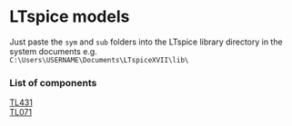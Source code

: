 # LTspice models
Just paste the `sym` and `sub` folders into the LTspice library directory in the system documents e.g.    
`C:\Users\USERNAME\Documents\LTspiceXVII\lib\`

### List of components
[TL431](https://www.ti.com/product/TL431#design-tools-simulation)   
[TL071](https://www.ti.com/product/TL071#design-tools-simulation)   
